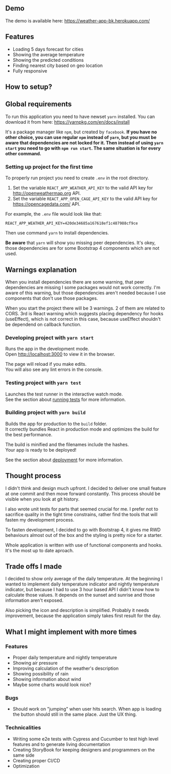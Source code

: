## Demo

The demo is available here:
https://weather-app-bk.herokuapp.com/

## Features

* Loading 5 days forecast for cities
* Showing the average temperature
* Showing the predicted conditions
* Finding nearest city based on geo location
* Fully responsive

## How to setup?

## Global requirements

To run this application you need to have newset `yarn` installed. You can download it from here: https://yarnpkg.com/en/docs/install

It's a package manager like `npm`, but created by `facebook`.
**If you have no other choice, you can use regular `npm` instead of `yarn`, but you must be aware that dependencies are not locked for it. Then instead of using `yarn start` you need to go with `npm run start`. The same situation is for every other command.**

### Setting up project for the first time

To properly run project you need to create `.env` in the root directory. 

1. Set the variable `REACT_APP_WEATHER_API_KEY` to the valid API key for http://openweathermap.org API.
2. Set the variable `REACT_APP_OPEN_CAGE_API_KEY` to the valid API key for https://opencagedata.com/ API.

For example, the `.env` file would look like that:
```
REACT_APP_WEATHER_API_KEY=420de34685a167618ef1c487988cf9ce
```

Then use command `yarn` to install dependencies.

**Be aware** that `yarn` will show you missing peer dependencies. It's okey, those dependencies are for some Bootstrap 4 components which are not used.

## Warnings explanation

When you install dependencies there are some warning, that peer dependencies are missing I some packages would not work correctly. I'm aware of this warning, but those dependencies aren't needed because I use components that don't use those packages.

When you start the project there will be 3 warnings. 2 of them are related to CORS. 3rd is React warning which suggests placing dependency for hooks (useEffect), which is not correct in this case, because useEffect shouldn't be dependend on callback function.

### Developing project with `yarn start`

Runs the app in the development mode.<br />
Open [http://localhost:3000](http://localhost:3000) to view it in the browser.

The page will reload if you make edits.<br />
You will also see any lint errors in the console.

### Testing project with `yarn test`

Launches the test runner in the interactive watch mode.<br />
See the section about [running tests](https://facebook.github.io/create-react-app/docs/running-tests) for more information.

### Building project with `yarn build`

Builds the app for production to the `build` folder.<br />
It correctly bundles React in production mode and optimizes the build for the best performance.

The build is minified and the filenames include the hashes.<br />
Your app is ready to be deployed!

See the section about [deployment](https://facebook.github.io/create-react-app/docs/deployment) for more information.

## Thought process

I didn't think and design much upfront. I decided to deliver one small feature at one commit and then move forward constantly. This process should be visible when you look at git history.

I also wrote unit tests for parts that seemed crucial for me. I prefer not to sacrifice quality in the tight time constrains, rather find the tools that will fasten my development process.

To fasten development, I decided to go with Bootstrap 4, it gives me RWD behaviours almost out of the box and the styling is pretty nice for a starter.

Whole application is written with use of functional components and hooks. It's the most up to date aproach.

## Trade offs I made

I decided to show only average of the daily temperature. At the beginning I wanted to implement daily temperature indicator and nightly temperature indicator, but because I had to use 3 hour based API I didn't know how to calculate those values. It depends on the sunset and sunrise and those information aren't exposed.

Also picking the icon and description is simplified. Probably it needs improvement, because the application simply takes first result for the day.

## What I might implement with more times

### Features
* Proper daily temperature and nightly temperature
* Showing air pressure
* Improving calculation of the weather's description
* Showing possibility of rain
* Showing information about wind
* Maybe some charts would look nice?

### Bugs
* Should work on "jumping" when user hits search. When app is loading the button should still in the same place. Just the UX thing.

### Technicalities
* Writing some e2e tests with Cypress and Cucumber to test high level features and to generate living documentation
* Creating StoryBook for keeping designers and programmers on the same side
* Creating proper CI/CD
* Optimization
